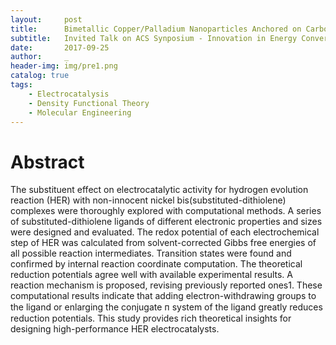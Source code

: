 ```yaml
---
layout:     post
title:      Bimetallic Copper/Palladium Nanoparticles Anchored on Carbon Nanotube for Selective Electroreduction of Carbon Dioxide
subtitle:   Invited Talk on ACS Synposium - Innovation in Energy Conversion!
date:       2017-09-25
author:     _
header-img: img/pre1.png
catalog: true
tags:
    - Electrocatalysis
    - Density Functional Theory
    - Molecular Engineering
---
```


# Abstract
The substituent effect on electrocatalytic activity for hydrogen evolution reaction (HER) with non-innocent nickel bis(substituted-dithiolene) complexes were thoroughly explored with computational methods. A series of substituted-dithiolene ligands of different electronic properties and sizes were designed and evaluated. The redox potential of each electrochemical step of HER was calculated from solvent-corrected Gibbs free energies of all possible reaction intermediates. Transition states were found and confirmed by internal reaction coordinate computation. The theoretical reduction potentials agree well with available experimental results. A reaction mechanism is proposed, revising previously reported ones1. These computational results indicate that adding electron-withdrawing groups to the ligand or enlarging the conjugate ᴨ system of the ligand greatly reduces reduction potentials. This study provides rich theoretical insights for designing high-performance HER electrocatalysts.

